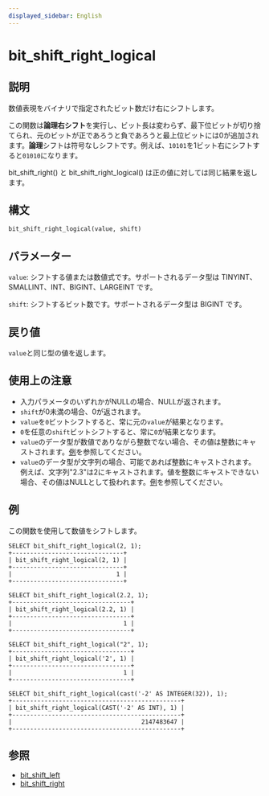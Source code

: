 ```yaml
---
displayed_sidebar: English
---
```


# bit_shift_right_logical

## 説明

数値表現をバイナリで指定されたビット数だけ右にシフトします。

この関数は**論理右シフト**を実行し、ビット長は変わらず、最下位ビットが切り捨てられ、元のビットが正であろうと負であろうと最上位ビットには0が追加されます。**論理**シフトは符号なしシフトです。例えば、`10101`を1ビット右にシフトすると`01010`になります。

bit_shift_right() と bit_shift_right_logical() は正の値に対しては同じ結果を返します。

## 構文

```Haskell
bit_shift_right_logical(value, shift)
```

## パラメーター

`value`: シフトする値または数値式です。サポートされるデータ型は TINYINT、SMALLINT、INT、BIGINT、LARGEINT です。

`shift`: シフトするビット数です。サポートされるデータ型は BIGINT です。

## 戻り値

`value`と同じ型の値を返します。

## 使用上の注意

- 入力パラメータのいずれかがNULLの場合、NULLが返されます。
- `shift`が0未満の場合、0が返されます。
- `value`を`0`ビットシフトすると、常に元の`value`が結果となります。
- `0`を任意の`shift`ビットシフトすると、常に`0`が結果となります。
- `value`のデータ型が数値でありながら整数でない場合、その値は整数にキャストされます。[例](#examples)を参照してください。
- `value`のデータ型が文字列の場合、可能であれば整数にキャストされます。例えば、文字列"2.3"は2にキャストされます。値を整数にキャストできない場合、その値はNULLとして扱われます。[例](#examples)を参照してください。

## 例

この関数を使用して数値をシフトします。

```Plain
SELECT bit_shift_right_logical(2, 1);
+-------------------------------+
| bit_shift_right_logical(2, 1) |
+-------------------------------+
|                             1 |
+-------------------------------+

SELECT bit_shift_right_logical(2.2, 1);
+---------------------------------+
| bit_shift_right_logical(2.2, 1) |
+---------------------------------+
|                               1 |
+---------------------------------+

SELECT bit_shift_right_logical("2", 1);
+---------------------------------+
| bit_shift_right_logical('2', 1) |
+---------------------------------+
|                               1 |
+---------------------------------+

SELECT bit_shift_right_logical(cast('-2' AS INTEGER(32)), 1);
+-----------------------------------------------+
| bit_shift_right_logical(CAST('-2' AS INT), 1) |
+-----------------------------------------------+
|                                    2147483647 |
+-----------------------------------------------+
```

## 参照

- [bit_shift_left](bit_shift_left.md)
- [bit_shift_right](bit_shift_right.md)
